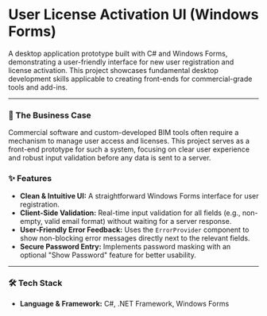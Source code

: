 # User License Activation UI (Windows Forms)

A desktop application prototype built with C# and Windows Forms, demonstrating a user-friendly interface for new user registration and license activation. This project showcases fundamental desktop development skills applicable to creating front-ends for commercial-grade tools and add-ins.

---

### 🎯 The Business Case

Commercial software and custom-developed BIM tools often require a mechanism to manage user access and licenses. This project serves as a front-end prototype for such a system, focusing on clear user experience and robust input validation before any data is sent to a server.

### ✨ Features

*   **Clean & Intuitive UI:** A straightforward Windows Forms interface for user registration.
*   **Client-Side Validation:** Real-time input validation for all fields (e.g., non-empty, valid email format) without waiting for a server response.
*   **User-Friendly Error Feedback:** Uses the `ErrorProvider` component to show non-blocking error messages directly next to the relevant fields.
*   **Secure Password Entry:** Implements password masking with an optional "Show Password" feature for better usability.

---

### 🛠️ Tech Stack

*   **Language & Framework:** C#, .NET Framework, Windows Forms
